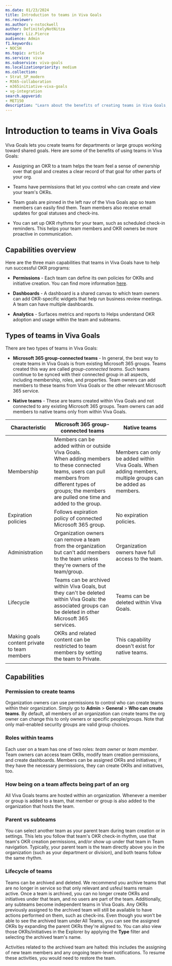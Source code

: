```yaml
---
ms.date: 01/23/2024
title: Introduction to teams in Viva Goals
ms.reviewer: 
ms.author: v-nstockwell
author: DefinitelyNotNitza
manager: Liz.Pierce
audience: Admin
f1.keywords:
- NOCSH
ms.topic: article
ms.service: viva
ms.subservice: viva-goals
ms.localizationpriority: medium
ms.collection:  
- Strat_SP_modern
- M365-collaboration
- m365initiative-viva-goals
- vg-integration  
search.appverid:
- MET150
description: "Learn about the benefits of creating teams in Viva Goals, as well as the different types of teams and their capabilities."
---
```


# Introduction to teams in Viva Goals

Viva Goals lets you create teams for departments or large groups working toward shared goals. Here are some of the benefits of using teams in Viva Goals:

- Assigning an OKR to a team helps the team feel a sense of ownership over that goal and creates a clear record of that goal for other parts of your org.

- Teams have permissions that let you control who can create and view your team's OKRs.

- Team goals are pinned in the left nav of the Viva Goals app so team members can easily find them. Team members also receive email updates for goal statuses and check-ins.

- You can set up OKR rhythms for your team, such as scheduled check-in reminders. This helps your team members and OKR owners be more proactive in communication.

## Capabilities overview  

Here are the three main capabilities that teams in Viva Goals have to help run successful OKR programs:

- **Permissions** - Each team can define its own policies for OKRs and initiative creation. You can find more information [here](configure-okr-create-permissions.md).

- **Dashboards** - A dashboard is a shared canvas to which team owners can add OKR-specific widgets that help run business review meetings. A team can have multiple dashboards.

- **Analytics** - Surfaces metrics and reports to Helps understand OKR adoption and usage within the team and subteams. <!--Editor's Note: What is this saying?-->

## Types of teams in Viva Goals

There are two types of teams in Viva Goals:

- **Microsoft 365 group-connected teams** - In general, the best way to create teams in Viva Goals is from existing Microsoft 365 groups. Teams created this way are called *group-connected teams*. Such teams continue to be synced with their connected group in all aspects, including membership, roles, and properties. Team owners can add members to these teams from Viva Goals or the other relevant Microsoft 365 service.

- **Native teams** - These are teams created within Viva Goals and not connected to any existing Microsoft 365 groups. Team owners can add members to native teams only from within Viva Goals.

| Characteristic | Microsoft 365 group-connected teams | Native teams |
|--- | --- | --- |
|Membership | Members can be added within or outside Viva Goals.<br>When adding members to these connected teams, users can pull members from different types of groups; the members are pulled one time and added to the group. | Members can only be added within Viva Goals. When adding members, multiple groups can be added as members.<!--Editor's Note: These require clarification.--> |
| Expiration policies | Follows expiration policy of connected Microsoft 365 group. | No expiration policies. |
| Administration | Organization owners can remove a team from the organization but can't add members to the team unless they're owners of the team/group. | Organization owners have full access to the team. |
| Lifecycle | Teams can be archived within Viva Goals, but they can't be deleted within Viva Goals: the associated groups can be deleted in other Microsoft 365 services. | Teams can be deleted within Viva Goals. |
| Making goals content private to team members | OKRs and related content can be restricted to team members by setting the team to Private. | This capability doesn't exist for native teams. |

## Capabilities

### Permission to create teams

Organization owners can use permissions to control who can create teams within their organization. Simply go to **Admin** > **General** > **Who can create teams**. By default, all members of an organization can create teams the org owner can change this to only owners or specific people/groups. Note that only mail-enabled security groups are valid group choices.

### Roles within teams

Each user on a team has one of two roles: *team owner* or *team member*. Team owners can access team OKRs, modify team creation permissions, and create dashboards. Members can be assigned OKRs and initiatives; if they have the necessary permissions, they can create OKRs and initiatives, too.

### How being on a team affects being part of an org

All Viva Goals teams are hosted within an organization. Whenever a member or group is added to a team, that member or group is also added to the organization that hosts the team.

### Parent vs subteams

You can select another team as your parent team during team creation or in settings. This lets you follow that team's OKR check-in rhythm, use that team's OKR creation permissions, and/or show up under that team in Team navigation. Typically, your parent team is the team directly above you in the organization (such as your department or division), and both teams follow the same rhythm.

### Lifecycle of teams

Teams can be archived and deleted. We recommend you archive teams that are no longer in service so that only relevant and usfeul teams remain active. Once a team is archived, you can no longer create OKRs and initiatives under that team, and no users are part of the team. Additionally, any subteams become independent teams in Viva Goals. Any OKRs previously assigned to the archived team will still be available to have actions performed on them, such as check-ins. Even though you won't be able to see the archived team under All Teams, you can see the assigned OKRs by expanding the parent OKRs they're aligned to. You can also view those OKRs/initiatives in the Explorer by applying the **Type** filter and selecting the archived team's name.

Activities related to the archived team are halted: this includes the assigning of new team members and any ongoing team-level notifications. To resume these activities, you would need to restore the team.
